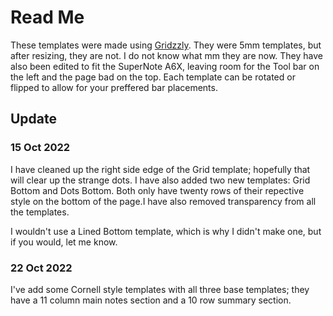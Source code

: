# Read Me
These templates were made using [Gridzzly](https://gridzzly.com). They were 5mm templates, but after resizing, they are not. I do not know what mm they are now.  They have also been edited to fit the SuperNote A6X, leaving room for the Tool bar on the left and the page bad on the top. Each template can be rotated or flipped to allow for your preffered bar placements.

## Update
### 15 Oct 2022
I have cleaned up the right side edge of the Grid template; hopefully that will clear up the strange dots. I have also added two new templates: Grid Bottom and Dots Bottom. Both only have twenty rows of their repective style on the bottom of the page.I have also removed transparency from all the templates.

I wouldn't use a Lined Bottom template, which is why I didn't make one, but if you would, let me know.

### 22 Oct 2022
I've add some Cornell style templates with all three base templates; they have a 11 column main notes section and a 10 row summary section. 
